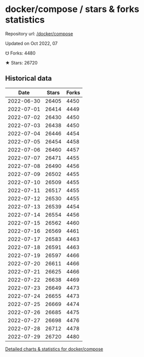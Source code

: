 # docker/compose / stars & forks statistics

Repository url: [/docker/compose](https://github.com/docker/compose)

Updated on Oct 2022, 07

☋ Forks: 4480

★ Stars: 26720

## Historical data
| Date | Stars | Forks |
|------|-------|-------|
| 2022-06-30 | 26405 | 4450 | 
| 2022-07-01 | 26414 | 4449 | 
| 2022-07-02 | 26430 | 4450 | 
| 2022-07-03 | 26438 | 4450 | 
| 2022-07-04 | 26446 | 4454 | 
| 2022-07-05 | 26454 | 4458 | 
| 2022-07-06 | 26460 | 4457 | 
| 2022-07-07 | 26471 | 4455 | 
| 2022-07-08 | 26490 | 4456 | 
| 2022-07-09 | 26502 | 4455 | 
| 2022-07-10 | 26509 | 4455 | 
| 2022-07-11 | 26517 | 4455 | 
| 2022-07-12 | 26530 | 4455 | 
| 2022-07-13 | 26539 | 4454 | 
| 2022-07-14 | 26554 | 4456 | 
| 2022-07-15 | 26562 | 4460 | 
| 2022-07-16 | 26569 | 4461 | 
| 2022-07-17 | 26583 | 4463 | 
| 2022-07-18 | 26591 | 4463 | 
| 2022-07-19 | 26597 | 4466 | 
| 2022-07-20 | 26611 | 4466 | 
| 2022-07-21 | 26625 | 4466 | 
| 2022-07-22 | 26638 | 4469 | 
| 2022-07-23 | 26649 | 4473 | 
| 2022-07-24 | 26655 | 4473 | 
| 2022-07-25 | 26669 | 4474 | 
| 2022-07-26 | 26685 | 4475 | 
| 2022-07-27 | 26698 | 4476 | 
| 2022-07-28 | 26712 | 4478 | 
| 2022-07-29 | 26720 | 4480 | 


[Detailed charts & statistics for docker/compose](https://reviewgithub.com/rep/docker/compose)
